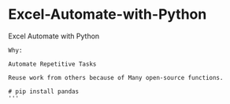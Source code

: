 # Excel-Automate-with-Python
Excel Automate with Python


```
Why:

Automate Repetitive Tasks

Reuse work from others because of Many open-source functions.
```



``` 
# pip install pandas 
'''


